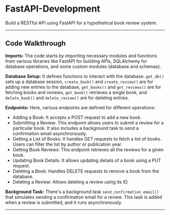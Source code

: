 # FastAPI-Development
Build a RESTful API using FastAPI for a hypothetical book review system.

---

## Code Walkthrough

**Imports:** The code starts by importing necessary modules and functions from various libraries like FastAPI for building APIs, SQLAlchemy for database operations, and some custom modules (database and schemas).

**Database Setup:** It defines functions to interact with the database. `get_db()` sets up a database session, `create_book()` and `create_review()` are for adding new entries to the database, `get_books()` and `get_reviews()` are for fetching books and reviews, `get_book()` retrieves a single book, and `delete_book()` and `delete_review()` are for deleting entries.

**Endpoints:** Here, various endpoints are defined for different operations:

- Adding a Book: It accepts a POST request to add a new book.
- Submitting a Review: This endpoint allows users to submit a review for a particular book. It also includes a background task to send a confirmation email asynchronously.
- Getting a List of Books: It handles GET requests to fetch a list of books. Users can filter the list by author or publication year.
- Getting Book Reviews: This endpoint retrieves all the reviews for a given book.
- Updating Book Details: It allows updating details of a book using a PUT request.
- Deleting a Book: Handles DELETE requests to remove a book from the database.
- Deleting a Review: Allows deleting a review using its ID.

**Background Task:** There's a background task `send_confirmation_email()` that simulates sending a confirmation email for a review. This task is added when a review is submitted, and it runs asynchronously.

---
